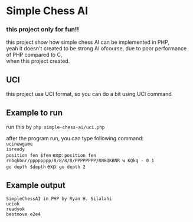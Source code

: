 # Simple Chess AI

### this project only for fun!!

this project show how simple chess AI can be implemented in PHP,  
yeah it doesn't created to be strong AI ofcourse, due to poor performance of PHP compared to C,   
when this project created.  

## UCI  
this project use UCI format, so you can do a bit using UCI command

## Example to run
run this by ``php simple-chess-ai/uci.php``  
  
after the program run, you can type following command:  
``ucinewgame``  
``isready``  
``position fen $fen`` exp: ``position fen rnbqkbnr/pppppppp/8/8/8/8/PPPPPPPP/RNBQKBNR w KQkq - 0 1``  
``go depth $depth`` exp: ``go depth 2``  

## Example output
```text
SimpleChessAI in PHP by Ryan H. Silalahi
uciok
readyok
bestmove e2e4
```
